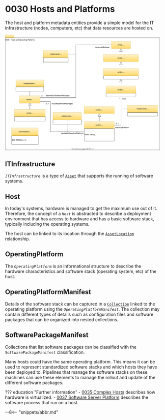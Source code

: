 <!-- SPDX-License-Identifier: CC-BY-4.0 -->
<!-- Copyright Contributors to the Egeria project. -->

# 0030 Hosts and Platforms

The host and platform metadata entities provide a simple model for the IT infrastructure (nodes, computers, etc) that data resources are hosted on.

![UML](0030-Hosts-and-Platforms.svg)

## ITInfrastructure

*`ITInfrastructure`* is a type of [`Asset`](/egeria-docs/types/0/0010-Base-Model/#asset) that supports the running of software systems.

## Host

In today's systems, hardware is managed to get the maximum use out of it. Therefore, the concept of a *`Host`* is abstracted to describe a deployment environment that has access to hardware and has a basic software stack, typically including the operating systems.

The host can be linked to its location through the [`AssetLocation`](/egeria-docs/types/0/0025-Locations/#assetlocation) relationship.

## OperatingPlatform

The *`OperatingPlatform`* is an informational structure to describe the hardware characteristics and software stack (operating system, etc) of the host.

## OperatingPlatformManifest

Details of the software stack can be captured in a [`Collection`](/egeria-docs/types/0/0021-Collections/#collection) linked to the operating platform using the *`OperatingPlatformManifest`*. The collection may contain different types of details such as configuration files and software packages that can be organized into nested collections.

## SoftwarePackageManifest

Collections that list software packages can be classified with the `SoftwarePackageManifest` classification.

Many hosts could have the same operating platform. This means it can be used to represent standardized software stacks and which hosts they have been deployed to. Pipelines that manage the software stacks on these machines can use these elements to manage the rollout and update of the different software packages.

??? education "Further information"
    - [0035 Complex Hosts](/egeria-docs/types/0/0035-Complex-Hosts) describes how hardware is virtualized.
    - [0037 Software Server Platform](/egeria-docs/types/0/0037-Software-Server-Platforms) describes the software process that run on a host.

--8<-- "snippets/abbr.md"

